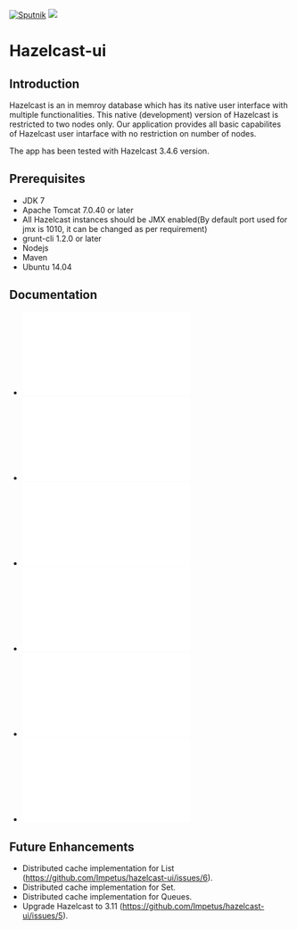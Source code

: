 [![Sputnik](https://sputnik.ci/conf/badge)](https://sputnik.ci/app#/builds/Impetus/hazelcast-ui)
[![](https://travis-ci.org/Impetus/hazelcast-ui.svg?branch=master)](https://travis-ci.org/Impetus/hazelcast-ui) 

# Hazelcast-ui

## Introduction

Hazelcast is an in memroy database which has its native user interface with multiple functionalities. This native (development) version of Hazelcast is restricted to two nodes only. Our application provides all basic capabilites of Hazelcast user intarface with no restriction on number of nodes.

The app has been tested with Hazelcast 3.4.6 version.

## Prerequisites
- JDK 7
- Apache Tomcat 7.0.40 or later
- All Hazelcast instances should be JMX enabled(By default port used for jmx is 1010, it can be changed as per requirement)
- grunt-cli 1.2.0 or later
- Nodejs
- Maven
- Ubuntu 14.04

## Documentation

* ![How it works](how_it_works.md)
* ![Features](features.md)
* ![Starting Hazelcast Cluster](starting_hazelcast.md)
* ![Building and Deploying](building_deploying.md)
* ![Example](example.md)
* ![Troubleshooting](troubleshooting.md)

## Future Enhancements

* Distributed cache implementation for List (https://github.com/Impetus/hazelcast-ui/issues/6).
* Distributed cache implementation for Set.
* Distributed cache implementation for Queues.
* Upgrade Hazelcast to 3.11 (https://github.com/Impetus/hazelcast-ui/issues/5).
